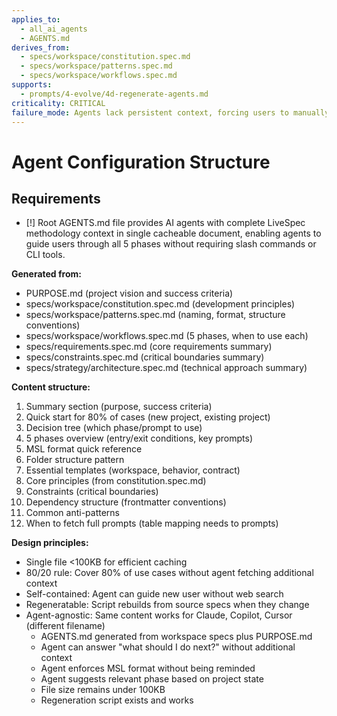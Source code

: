 ```yaml
---
applies_to:
  - all_ai_agents
  - AGENTS.md
derives_from:
  - specs/workspace/constitution.spec.md
  - specs/workspace/patterns.spec.md
  - specs/workspace/workflows.spec.md
supports:
  - prompts/4-evolve/4d-regenerate-agents.md
criticality: CRITICAL
failure_mode: Agents lack persistent context, forcing users to manually explain LiveSpec methodology each session, defeating voluntary adoption model
---
```


# Agent Configuration Structure

## Requirements
- [!] Root AGENTS.md file provides AI agents with complete LiveSpec methodology context in single cacheable document, enabling agents to guide users through all 5 phases without requiring slash commands or CLI tools.

**Generated from:**
- PURPOSE.md (project vision and success criteria)
- specs/workspace/constitution.spec.md (development principles)
- specs/workspace/patterns.spec.md (naming, format, structure conventions)
- specs/workspace/workflows.spec.md (5 phases, when to use each)
- specs/requirements.spec.md (core requirements summary)
- specs/constraints.spec.md (critical boundaries summary)
- specs/strategy/architecture.spec.md (technical approach summary)

**Content structure:**
1. Summary section (purpose, success criteria)
2. Quick start for 80% of cases (new project, existing project)
3. Decision tree (which phase/prompt to use)
4. 5 phases overview (entry/exit conditions, key prompts)
5. MSL format quick reference
6. Folder structure pattern
7. Essential templates (workspace, behavior, contract)
8. Core principles (from constitution.spec.md)
9. Constraints (critical boundaries)
10. Dependency structure (frontmatter conventions)
11. Common anti-patterns
12. When to fetch full prompts (table mapping needs to prompts)

**Design principles:**
- Single file <100KB for efficient caching
- 80/20 rule: Cover 80% of use cases without agent fetching additional context
- Self-contained: Agent can guide new user without web search
- Regeneratable: Script rebuilds from source specs when they change
- Agent-agnostic: Same content works for Claude, Copilot, Cursor (different filename)
  - AGENTS.md generated from workspace specs plus PURPOSE.md
  - Agent can answer "what should I do next?" without additional context
  - Agent enforces MSL format without being reminded
  - Agent suggests relevant phase based on project state
  - File size remains under 100KB
  - Regeneration script exists and works
